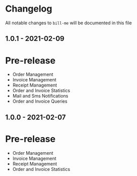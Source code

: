# Changelog

All notable changes to `bill-me` will be documented in this file



## 1.0.1 - 2021-02-09

# Pre-release
+ Order Management
+ Invoice Management
+ Receipt Management
+ Order and Invoice Statistics
+ Mail and Sms Notifications
+ Order and Invoice Queries




## 1.0.0 - 2021-02-07

# Pre-release
+ Order Management
+ Invoice Management
+ Receipt Management
+ Order and Invoice Statistics


